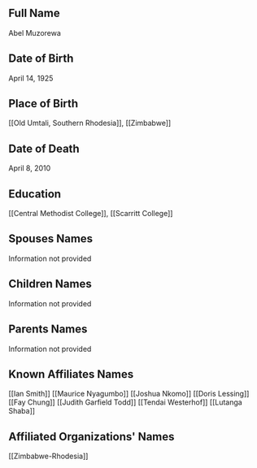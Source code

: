 ## Full Name
Abel Muzorewa

## Date of Birth
April 14, 1925

## Place of Birth
[[Old Umtali, Southern Rhodesia]], [[Zimbabwe]]

## Date of Death
April 8, 2010

## Education
[[Central Methodist College]], [[Scarritt College]]

## Spouses Names
Information not provided

## Children Names
Information not provided

## Parents Names
Information not provided

## Known Affiliates Names
 [[Ian Smith]]
 [[Maurice Nyagumbo]]
 [[Joshua Nkomo]]
 [[Doris Lessing]]
 [[Fay Chung]]
 [[Judith Garfield Todd]]
[[Tendai Westerhof]]
 [[Lutanga Shaba]]

## Affiliated Organizations' Names
 [[Zimbabwe-Rhodesia]]